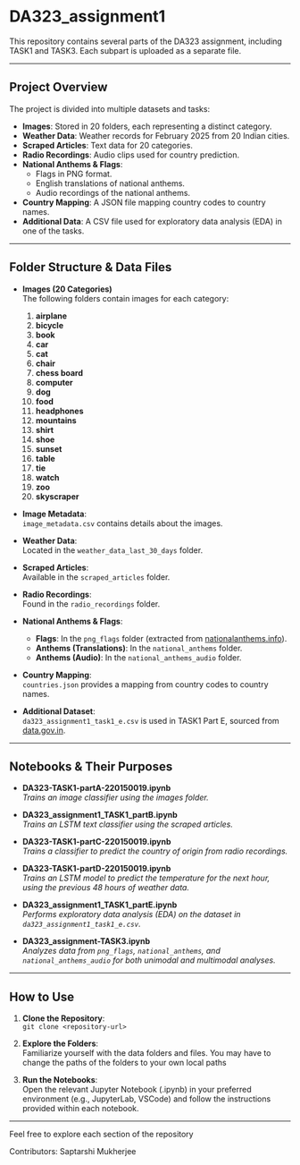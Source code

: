# DA323_assignment1

This repository contains several parts of the DA323 assignment, including TASK1 and TASK3. Each subpart is uploaded as a separate file.

---

## Project Overview

The project is divided into multiple datasets and tasks:

- **Images**: Stored in 20 folders, each representing a distinct category.
- **Weather Data**: Weather records for February 2025 from 20 Indian cities.
- **Scraped Articles**: Text data for 20 categories.
- **Radio Recordings**: Audio clips used for country prediction.
- **National Anthems & Flags**: 
  - Flags in PNG format.
  - English translations of national anthems.
  - Audio recordings of the national anthems.
- **Country Mapping**: A JSON file mapping country codes to country names.
- **Additional Data**: A CSV file used for exploratory data analysis (EDA) in one of the tasks.

---

## Folder Structure & Data Files

- **Images (20 Categories)**  
  The following folders contain images for each category:
  1. **airplane**
  2. **bicycle**
  3. **book**
  4. **car**
  5. **cat**
  6. **chair**
  7. **chess board**
  8. **computer**
  9. **dog**
  10. **food**
  11. **headphones**
  12. **mountains**
  13. **shirt**
  14. **shoe**
  15. **sunset**
  16. **table**
  17. **tie**
  18. **watch**
  19. **zoo**
  20. **skyscraper**

- **Image Metadata**:  
  `image_metadata.csv` contains details about the images.

- **Weather Data**:  
  Located in the `weather_data_last_30_days` folder.

- **Scraped Articles**:  
  Available in the `scraped_articles` folder.

- **Radio Recordings**:  
  Found in the `radio_recordings` folder.

- **National Anthems & Flags**:
  - **Flags**: In the `png_flags` folder (extracted from [nationalanthems.info](https://nationalanthems.info/)).
  - **Anthems (Translations)**: In the `national_anthems` folder.
  - **Anthems (Audio)**: In the `national_anthems_audio` folder.

- **Country Mapping**:  
  `countries.json` provides a mapping from country codes to country names.

- **Additional Dataset**:  
  `da323_assignment1_task1_e.csv` is used in TASK1 Part E, sourced from [data.gov.in](https://www.data.gov.in/).

---

## Notebooks & Their Purposes

- **DA323-TASK1-partA-220150019.ipynb**  
  *Trains an image classifier using the images folder.*

- **DA323_assignment1_TASK1_partB.ipynb**  
  *Trains an LSTM text classifier using the scraped articles.*

- **DA323-TASK1-partC-220150019.ipynb**  
  *Trains a classifier to predict the country of origin from radio recordings.*

- **DA323-TASK1-partD-220150019.ipynb**  
  *Trains an LSTM model to predict the temperature for the next hour, using the previous 48 hours of weather data.*

- **DA323_assignment1_TASK1_partE.ipynb**  
  *Performs exploratory data analysis (EDA) on the dataset in `da323_assignment1_task1_e.csv`.*

- **DA323_assignment-TASK3.ipynb**  
  *Analyzes data from `png_flags`, `national_anthems`, and `national_anthems_audio` for both unimodal and multimodal analyses.*

---

## How to Use

1. **Clone the Repository**:  
   `git clone <repository-url>`

2. **Explore the Folders**:  
   Familiarize yourself with the data folders and files. You may have to change the paths of the folders to your own local paths

3. **Run the Notebooks**:  
   Open the relevant Jupyter Notebook (.ipynb) in your preferred environment (e.g., JupyterLab, VSCode) and follow the instructions provided within each notebook.

---

Feel free to explore each section of the repository

Contributors: Saptarshi Mukherjee
